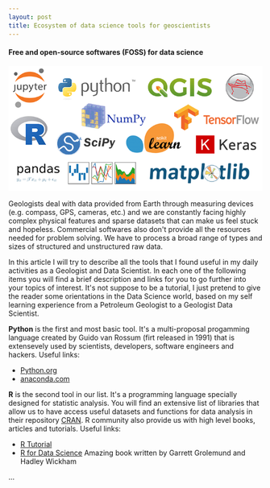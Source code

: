 ```yaml
---
layout: post
title: Ecosystem of data science tools for geoscientists
---
```

#### Free and open-source softwares (FOSS) for data science

![Ecosystem of tools](https://raw.githubusercontent.com/gcmatos/gcmatos.github.io/master/images/intro.png)

Geologists deal with data provided from Earth through measuring devices (e.g. compass, GPS, cameras, etc.) and we are constantly facing highly complex physical features and sparse datasets that can make us feel stuck and hopeless. Commercial softwares also don't provide all the resources needed for problem solving. We have to process a broad range of types and sizes of structured and unstructured raw data.

In this article I will try to describe all the tools that I found useful in my daily activities as a Geologist and Data Scientist. In each one of the following items you will find a brief description and links for you to go further into your topics of interest. It's not suppose to be a tutorial, I just pretend to give the reader some orientations in the Data Science world, based on my self learning experience from a Petroleum Geologist to a Geologist Data Scientist.

**Python** is the first and most basic tool. It's a multi-proposal progamming language created by Guido van Rossum (firt released in 1991) that is extensevely used by scientists, developers, software engineers and hackers.
  Useful links:
- [Python.org](https://www.python.org/)
- [anaconda.com](https://www.anaconda.com/)

**R** is the second tool in our list. It's a programming language specially designed for statistic analysis. You will find an extensive list of libraries that allow us to have access useful datasets and functions for data analysis in their repository [CRAN](https://cran.r-project.org/). R community also provide us with high level books, articles and tutorials.
  Useful links:
  - [R Tutorial](https://www.statmethods.net/r-tutorial/index.html)
  - [R for Data Science](http://r4ds.had.co.nz/) Amazing book written by Garrett Grolemund and Hadley Wickham

...
